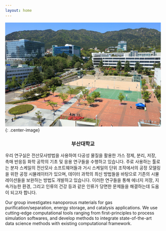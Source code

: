 ```yaml
---
layout: home
---
```


![Aerial View of PNU](/images/pnu_campus.jpg){: .center-image}
<h3><p style="text-align: center;">부산대학교</p></h3>

우리 연구실은 전산모사방법을 사용하여 다공성 물질을 활용한 가스 정제, 분리, 저장, 촉매 반응등 화학 공학의 기초 및 응용 연구들을 수행하고 있습니다. 주로 사용하는 툴로는 분자 스케일의 전산모사 소프트웨어들과 거시 스케일의 단위 조작에서의 공정 모델링을 위한 공정 시뮬레이터가 있으며, 데이터 과학의 최신 방법들을 바탕으로 기존의 시뮬레이션들을 보완하는 방법도 개발하고 있습니다. 이러한 연구들을 통해 에너지 저장, 지속가능한 환경, 그리고 인류의 건강 등과 같은 인류가 당면한 문제들을 해결하는데 도움이 되고자 합니다.

Our group investigates nanoporous materials for gas purification/separation, energy storage, and catalysis applications. We use cutting-edge computational tools ranging from first-principles to process simulation softwares, and develop methods to integrate state-of-the-art data science methods with existing computational framework. 
